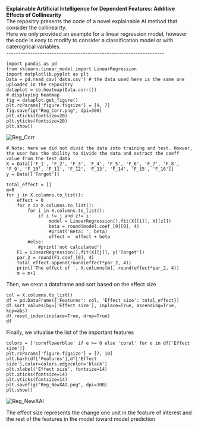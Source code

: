 **Explainable Artificial Intelligence for Dependent Features: Additive Effects of Collinearity**<br>
The repositry presents the code of a novel explainable AI method that consider the collineairty.<br>
Here we only provided an example for a linear regression model, however the code is easy to modify to consider a classification model or with caterogrical variables.<br>
------------------------------------------------------------------<br>
```
import pandas as pd
from sklearn.linear_model import LinearRegression
import matplotlib.pyplot as plt
Data = pd.read_csv('data.csv') # the data used here is the same one uploaded in the repositry
dataplot = sb.heatmap(Data.corr()) 
# displaying heatmap 
fig = dataplot.get_figure()
plt.rcParams['figure.figsize'] = [9, 7]
fig.savefig("Reg_Corr.png", dpi=300)
plt.xticks(fontsize=20)
plt.yticks(fontsize=20)
plt.show() 
```
![Reg_Corr](https://github.com/amaa11/Additive-Effects-of-Collinearity/assets/43352625/f69e375d-2f4f-4431-8d4a-f6e525f097e6)

```
# Note: here we did not divid the data into training and test. Howver, the user has the ability to divide the data and extract the coeff value from the test data
X = Data[['F_1', 'F_2', 'F_3', 'F_4', 'F_5', 'F_6', 'F_7', 'F_8', 'F_9', 'F_10', 'F_11', 'F_12', 'F_13', 'F_14', 'F_15', 'F_16']]
y = Data[['Target']]
```
```
total_effect = []
m=0
for j in X.columns.to_list():
    effect = 0
    for z in X.columns.to_list():
        for i in X.columns.to_list():
            if i != j and z!= i:
                model = LinearRegression().fit(X[[i]], X[[z]])
                beta = round(model.coef_[0][0], 4)
                #print('Beta: ', beta)
                effect =  effect + beta
        #else:
            #print('not calculated')
    F1 = LinearRegression().fit(X[[j]], y['Target'])
    par_2 = round(F1.coef_[0], 4)
    total_effect.append(round(effect*par_2, 4))
    print('The effect of ', X.columns[m], round(effect*par_2, 4))
    m = m+1
```
Then, we creat a dataframe and sort based on the effect size
```
col = X.columns.to_list()
df = pd.DataFrame({'Features': col, 'Effect size': total_effect})
df.sort_values(by=['Effect size'], inplace=True, ascending=True, key=abs)
df.reset_index(inplace=True, drop=True)
df
```
Finally, we vitualise the list of the important features
```
colors = ['cornflowerblue' if e >= 0 else 'coral' for e in df['Effect size']]
plt.rcParams['figure.figsize'] = [7, 10]
plt.barh(df['Features'],df['Effect size'],color=colors,edgecolor='black')
plt.xlabel('Effect size', fontsize=14)
plt.xticks(fontsize=14)
plt.yticks(fontsize=14)
plt.savefig("Reg_NewXAI.png", dpi=300)
plt.show()
```
![Reg_NewXAI](https://github.com/amaa11/Additive-Effects-of-Collinearity/assets/43352625/941b8d24-dd8b-4517-a527-f7babb3462b4)


The effect size represents the change one unit in the feature of interest and the rest of the features in the model toward model prediction
